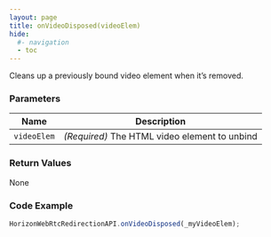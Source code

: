 ```yaml
---
layout: page
title: onVideoDisposed(videoElem)
hide:
  #- navigation
  - toc
---
```


Cleans up a previously bound video element when it’s removed.

### Parameters

| Name        | Description |
|-------------|-------------|
| `videoElem` | *(Required)* The HTML video element to unbind |

### Return Values
None

### Code Example
```js
HorizonWebRtcRedirectionAPI.onVideoDisposed(_myVideoElem);
```


